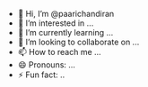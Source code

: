 - 👋 Hi, I’m @paarichandiran
- 👀 I’m interested in ...
- 🌱 I’m currently learning ...
- 💞️ I’m looking to collaborate on ...
- 📫 How to reach me ...
- 😄 Pronouns: ...
- ⚡ Fun fact: ..
<!---
paarichandiran/paarichandiran is a ✨ special ✨ repository because its `README.md` (this file) appears on your GitHub profile.
You can click the Preview link to take a look at your changes.
--->
